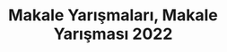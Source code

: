 ---
layout: category
headline: "Makale Yarışmaları"
title: "Makale Yarışmaları, Makale Yarışması 2022"
key: "makale yarışması"
description: "Makale yarışması 2022, Makale yarışmaları, Makale yarışması, Para Ödüllü Yarışmalar 2022"
subline: "Makale yarışması 2022, Makale yarışmaları, Makale yarışması, Para Ödüllü Yarışmalar 2022"
permalink: "makale-yarismalari/"
---